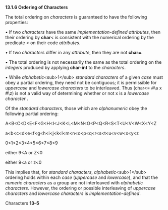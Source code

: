 **13.1.6 Ordering of Characters** 

The total ordering on *characters* is guaranteed to have the following properties: 

*•* If two *characters* have the same *implementation-defined attributes*, then their ordering by **char**\< is consistent with the numerical ordering by the predicate \< on their code *attributes*. 

*•* If two *characters* differ in any *attribute*, then they are not **char=**. 

*•* The total ordering is not necessarily the same as the total ordering on the *integers* produced by applying **char-int** to the *characters*. 

*•* While *alphabetic*\<sub\>1\</sub\> *standard characters* of a given *case* must obey a partial ordering, they need not be contiguous; it is permissible for *uppercase* and *lowercase characters* to be interleaved. Thus (char\<= #\a x #\z) is not a valid way of determining whether or not x is a *lowercase character* . 

Of the *standard characters*, those which are *alphanumeric* obey the following partial ordering: 

A\<B\<C\<D\<E\<F\<G\<H\<I\<J\<K\<L\<M\<N\<O\<P\<Q\<R\<S\<T\<U\<V\<W\<X\<Y\<Z 

a\<b\<c\<d\<e\<f\<g\<h\<i\<j\<k\<l\<m\<n\<o\<p\<q\<r\<s\<t\<u\<v\<w\<x\<y\<z 

0\<1\<2\<3\<4\<5\<6\<7\<8\<9 

either 9\<A or Z\<0 

either 9\<a or z\<0 

This implies that, for *standard characters*, *alphabetic*\<sub\>1\</sub\> ordering holds within each *case* (*uppercase* and *lowercase*), and that the *numeric characters* as a group are not interleaved with *alphabetic characters*. However, the ordering or possible interleaving of *uppercase characters* and *lowercase characters* is *implementation-defined*. 

Characters **13–5**

 

 

